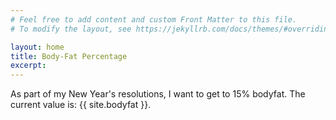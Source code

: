 ```yaml
---
# Feel free to add content and custom Front Matter to this file.
# To modify the layout, see https://jekyllrb.com/docs/themes/#overriding-theme-defaults

layout: home
title: Body-Fat Percentage
excerpt: 
---
```

As part of my New Year's resolutions, I want to get to 15% bodyfat. The current value is: {{ site.bodyfat }}.
